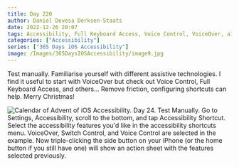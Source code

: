 ```yaml
---
title: Day 220
author: Daniel Devesa Derksen-Staats
date: 2022-12-26 20:07
tags: Accessibility, Full Keyboard Access, Voice Control, VoiceOver, a11y
categories: ["Accessibility"]
series: ["365 Days iOS Accessibility"]
image: /Images/365DaysIOSAccessibility/image9.jpg
---
```


Test manually. Familiarise yourself with different assistive technologies. I find it useful to start with VoiceOver but check out Voice Control, Full Keyboard Access, and others... Remove friction, configuring shortcuts can help. Merry Christmas!

![Calendar of Advent of iOS Accessibility. Day 24. Test Manually. Go to Settings, Accessibility, scroll to the bottom, and tap Accessibility Shortcut. Select the accessibility features you'd like in the accessibility shortcuts menu. VoiceOver, Switch Control, and Voice Control are selected in the example. Now triple-clicking the side button on your iPhone (or the home button if you still have one) will show an action sheet with the features selected previously.](/Images/365DaysIOSAccessibility/image9.jpg)